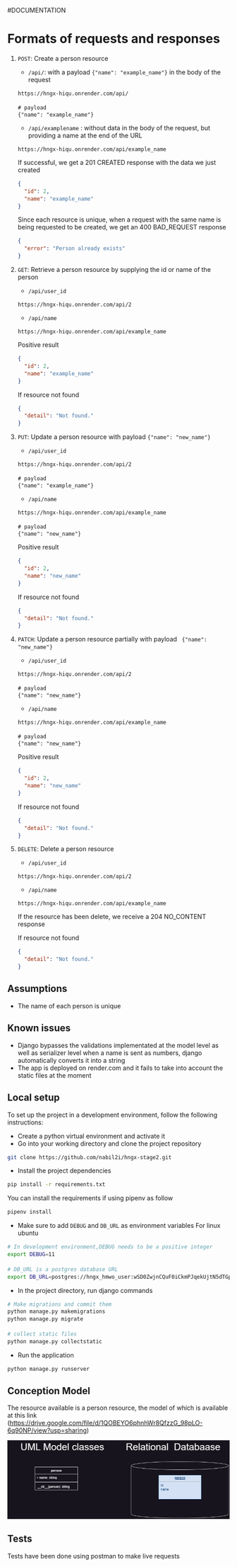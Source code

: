 #DOCUMENTATION
# Formats of requests and responses
1. `POST`: Create a person resource
    * `/api/`: with a payload `{"name": "example_name"}` in the body of the request 
    ```
    https://hngx-hiqu.onrender.com/api/

    # payload
    {"name": "example_name"}
    ```
    
    * `/api/examplename` : without data in the body of the request, but providing a name at the end of the URL
    ```
    https://hngx-hiqu.onrender.com/api/example_name
    ```

    If successful, we get a 201 CREATED response with the data we just created
    ```JSON
    {
      "id": 2,
      "name": "example_name"
    }
    ```
    Since each resource is unique, when a request with the same name is being requested to be created, we get an 400 BAD_REQUEST response
    ```JSON
    {
      "error": "Person already exists"
    }
    ```
2. `GET`: Retrieve a person resource by supplying the id or name of the person
    * `/api/user_id`
    ```
    https://hngx-hiqu.onrender.com/api/2
    ```
    * `/api/name`
    ```
    https://hngx-hiqu.onrender.com/api/example_name
    ```

    Positive result
    ```JSON
    {
      "id": 2,
      "name": "example_name"
    }
    ```
    If resource not found
    ```JSON
    {
      "detail": "Not found."
    }
    ```
3. `PUT`: Update a person resource with payload `{"name": "new_name"}` 
    * `/api/user_id`
    ```
    https://hngx-hiqu.onrender.com/api/2

    # payload
    {"name": "example_name"}
    
    ```
    * `/api/name`
     ```
    https://hngx-hiqu.onrender.com/api/example_name

    # payload
    {"name": "new_name"}
    
    ```

    Positive result
    ```JSON
    {
      "id": 2,
      "name": "new_name"
    }
    ```
    If resource not found
    ```JSON
    {
      "detail": "Not found."
    }
    ```
4. `PATCH`: Update a person resource partially with payload ` {"name": "new_name"}` 
    * `/api/user_id`
     ```
    https://hngx-hiqu.onrender.com/api/2

    # payload
    {"name": "new_name"}
    
    ```

    * `/api/name`
    ```
    https://hngx-hiqu.onrender.com/api/example_name

    # payload
    {"name": "new_name"}
    
    ```

    Positive result
    ```JSON
    {
      "id": 2,
      "name": "new_name"
    }
    ```
    If resource not found
    ```JSON
    {
      "detail": "Not found."
    }
    ```
5. `DELETE`: Delete a person resource
    * `/api/user_id`
     ```
    https://hngx-hiqu.onrender.com/api/2
    
    ```

    * `/api/name`
     ```
    https://hngx-hiqu.onrender.com/api/example_name
    
    ```

    If the resource has been delete, we receive a 204 NO_CONTENT response
  
    If resource not found
    ```JSON
    {
      "detail": "Not found."
    }
    ```

## Assumptions
* The name of each person is unique

## Known issues
* Django bypasses the validations implementated at the model level as well as serializer level when a name is sent as numbers, django automatically converts it into a string
* The app is deployed on render.com and it fails to take into account the static files at the moment

## Local setup

To set up the project in a development environment, follow the following instructions:
* Create a python virtual environment and activate it
* Go into your working directory and clone the project repository
```bash
git clone https://github.com/nabil2i/hngx-stage2.git
```
* Install the project dependencies
```bash
pip install -r requirements.txt
```
You can install the requirements if using pipenv as follow
```bash
pipenv install
```
* Make sure to add `DEBUG` and `DB_URL` as environment variables
For linux ubuntu
```bash
# In development environment,DEBUG needs to be a positive integer
export DEBUG=11

# DB_URL is a postgres database URL
export DB_URL=postgres://hngx_hmwo_user:wSD0ZwjnCQuF0iCkmPJqekUjtN5dTGpn@dpg-ck0vktkojvrs738rkvdg-a.oregon-postgres.render.com/hngx_hmwo
```
* In the project directory, run django commands
```bash
# Make migrations and commit them
python manage.py makemigrations
python manage.py migrate

# collect static files
python manage.py collectstatic
```
* Run the application
```bash
python manage.py runserver
```
## Conception Model
The resource available is a person resource, the model of which is available at this link (https://drive.google.com/file/d/1QOBEYO6phnhWr8QfzzG_98pLO-6q90NP/view?usp=sharing)

![diagrams](./assets/hgnx-stage2-diagram-Diagram.drawio.png)


## Tests
Tests have been done using postman to make live requests